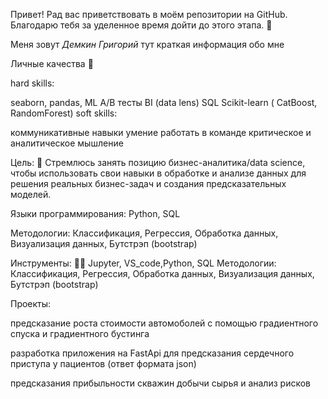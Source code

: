 Привет! Рад вас приветствовать в моём репозитории на GitHub. Благодарю тебя за уделенное время дойти до этого этапа. 👋

Меня зовут *Демкин Григорий* тут краткая информация обо мне

Личные качества 🤗

hard skills:

seaborn, pandas, ML
A/B тесты
BI (data lens)
SQL
Scikit-learn ( CatBoost, RandomForest)
soft skills:

коммуникативные навыки
умение работать в команде
критическое и аналитическое мышление

Цель: 🎯 Стремлюсь занять позицию бизнес-аналитика/data science, чтобы использовать свои навыки в обработке и анализе данных для решения реальных бизнес-задач и создания предсказательных моделей.

Языки программирования: Python, SQL

Методологии: Классификация, Регрессия, Обработка данных, Визуализация данных, Бутстрэп (bootstrap)

Инструменты: 👨‍💻 Jupyter, VS_code,Python, SQL Методологии: Классификация, Регрессия, Обработка данных, Визуализация данных, Бутстрэп (bootstrap)

Проекты:

предсказание роста стоимости автомоболей с помощью градиентного спуска и градиентного бустинга

разработка приложения на FastApi для предсказания сердечного приступа у пациентов (ответ формата json)

предсказания прибыльности скважин добычи сырья и анализ рисков
